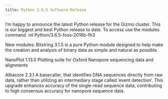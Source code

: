 ```yaml
---
title: Python 3.6.5 Software Release
---
```

I’m happy to announce the latest Python release for the Gizmo cluster.  This is our biggest and best Python release to date. To access use the modules command.
ml Python/3.6.5-foss-2016b-fh3

New modules:
Bitstring 3.1.5 is a pure Python module designed to help make the creation and analysis of binary data as simple and natural as possible.

NanoPlot 1.13.0 Plotting suite for Oxford Nanopore sequencing data and alignments

Albacore 2.3.1 A basecaller, that identifies DNA sequences directly from raw data, rather than utilizing an intermediary stage called ‘event detection’. This upgrade enhances accuracy of the single-read sequence data, contributing to high consensus accuracy for nanopore sequence data.

